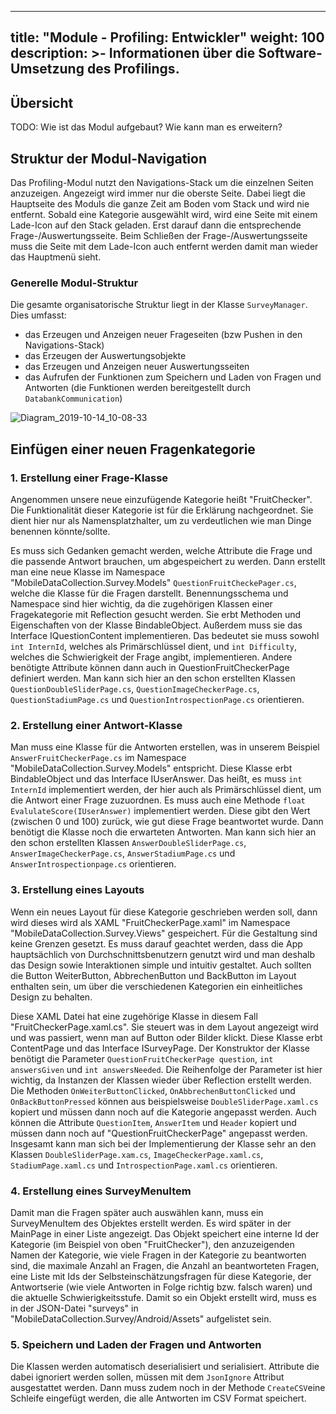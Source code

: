 
---
title: "Module - Profiling: Entwickler"
weight: 100
description: >-
     Informationen über die Software-Umsetzung des Profilings.
---

## Übersicht

TODO: Wie ist das Modul aufgebaut? Wie kann man es erweitern?

## Struktur der Modul-Navigation

Das Profiling-Modul nutzt den Navigations-Stack um die einzelnen Seiten anzuzeigen. Angezeigt wird immer nur die oberste Seite. Dabei liegt die Hauptseite des Moduls die ganze Zeit am Boden vom Stack und wird nie entfernt. Sobald eine Kategorie ausgewählt wird, wird eine Seite mit einem Lade-Icon auf den Stack geladen. Erst darauf dann die entsprechende Frage-/Auswertungsseite. Beim Schließen der Frage-/Auswertungsseite muss die Seite mit dem Lade-Icon auch entfernt werden damit man wieder das Hauptmenü sieht.

### Generelle Modul-Struktur

Die gesamte organisatorische Struktur liegt in der Klasse `SurveyManager`. Dies umfasst:
- das Erzeugen und Anzeigen neuer Frageseiten (bzw Pushen in den Navigations-Stack)
- das Erzeugen der Auswertungsobjekte
- das Erzeugen und Anzeigen neuer Auswertungsseiten
- das Aufrufen der Funktionen zum Speichern und Laden von Fragen und Antworten (die Funktionen werden bereitgestellt durch `DatabankCommunication`)

![Diagram_2019-10-14_10-08-33](uploads/7fe769beacf52a44573ecb6b03fcc0f3/Diagram_2019-10-14_10-08-33.png)


## Einfügen einer neuen Fragenkategorie

### 1. Erstellung einer Frage-Klasse

Angenommen unsere neue einzufügende Kategorie heißt "FruitChecker". Die Funktionalität dieser Kategorie ist für die Erklärung nachgeordnet. Sie dient hier nur als Namensplatzhalter, um zu verdeutlichen wie man Dinge benennen könnte/sollte.

Es muss sich Gedanken gemacht werden, welche Attribute die Frage und die passende Antwort brauchen, um abgespeichert zu werden. Dann erstellt man eine neue Klasse im Namespace "MobileDataCollection.Survey.Models" `QuestionFruitCheckePager.cs`, welche die Klasse für die Fragen darstellt. Benennungsschema und Namespace sind hier wichtig, da die zugehörigen Klassen einer Fragekategorie mit Reflection gesucht werden. Sie erbt Methoden und Eigenschaften von der Klasse BindableObject. Außerdem muss sie das Interface IQuestionContent implementieren. Das bedeutet sie muss sowohl `int InternId`, welches als Primärschlüssel dient, und `int Difficulty`, welches die Schwierigkeit der Frage angibt, implementieren. Andere benötigte Attribute können dann auch in QuestionFruitCheckerPage definiert werden. Man kann sich hier an den schon erstellten Klassen `QuestionDoubleSliderPage.cs`, `QuestionImageCheckerPage.cs`, `QuestionStadiumPage.cs` und `QuestionIntrospectionPage.cs` orientieren.

### 2. Erstellung einer Antwort-Klasse

Man muss eine Klasse für die Antworten erstellen, was in unserem Beispiel `AnswerFruitCheckerPage.cs` im Namespace "MobileDataCollection.Survey.Models" entspricht. Diese Klasse erbt BindableObject und das Interface IUserAnswer. Das heißt, es muss `int InternId` implementiert werden, der hier auch als Primärschlüssel dient, um die Antwort einer Frage zuzuordnen. Es muss auch eine Methode `float EvalulateScore(IUserAnswer)` implementiert werden. Diese gibt den Wert (zwischen 0 und 100) zurück, wie gut diese Frage beantwortet wurde. Dann benötigt die Klasse noch die erwarteten Antworten. Man kann sich hier an den schon erstellten Klassen `AnswerDoubleSliderPage.cs`, `AnswerImageCheckerPage.cs`, `AnswerStadiumPage.cs` und `AnswerIntrospectionpage.cs` orientieren.

### 3. Erstellung eines Layouts

Wenn ein neues Layout für diese Kategorie geschrieben werden soll, dann wird dieses wird als XAML "FruitCheckerPage.xaml" im Namespace "MobileDataCollection.Survey.Views" gespeichert. Für die Gestaltung sind keine Grenzen gesetzt. Es muss darauf geachtet werden, dass die App hauptsächlich von Durchschnittsbenutzern genutzt wird und man deshalb das Design sowie Interaktionen simple und intuitiv gestaltet.
Auch sollten die Button WeiterButton, AbbrechenButton und BackButton im Layout enthalten sein, um über die verschiedenen Kategorien ein einheitliches Design zu behalten.

Diese XAML Datei hat eine zugehörige Klasse in diesem Fall "FruitCheckerPage.xaml.cs". Sie steuert was in dem Layout angezeigt wird und was passiert, wenn man auf Button oder Bilder klickt. Diese Klasse erbt ContentPage und das Interface ISurveyPage.
Der Konstruktor der Klasse benötigt die Parameter `QuestionFruitCheckerPage question`, `int answersGiven` und `int answersNeeded`. Die Reihenfolge der Parameter ist hier wichtig, da Instanzen der Klassen wieder über Reflection erstellt werden. Die Methoden `OnWeiterButtonClicked`, `OnAbbrechenButtonClicked` und `OnBackButtonPressed` können aus beispielsweise `DoubleSliderPage.xaml.cs` kopiert und müssen dann noch auf die Kategorie angepasst werden. Auch können die Attribute `QuestionItem`, `AnswerItem` und `Header` kopiert und müssen dann noch auf "QuestionFruitCheckerPage" angepasst werden. Insgesamt kann man sich bei der Implementierung der Klasse sehr an den Klassen `DoubleSliderPage.xam.cs`, `ImageCheckerPage.xaml.cs`, `StadiumPage.xaml.cs` und `IntrospectionPage.xaml.cs` orientieren.

### 4. Erstellung eines SurveyMenuItem

Damit man die Fragen später auch auswählen kann, muss ein SurveyMenuItem des Objektes erstellt werden. Es wird später in der MainPage in einer Liste angezeigt. Das Objekt speichert eine interne Id der Kategorie (im Beispiel von oben "FruitChecker"), den anzuzeigenden Namen der Kategorie, wie viele Fragen in der Kategorie zu beantworten sind, die maximale Anzahl an Fragen, die Anzahl an beantworteten Fragen, eine Liste mit Ids der Selbsteinschätzungsfragen für diese Kategorie, der Antwortserie (wie viele Antworten in Folge richtig bzw. falsch waren) und die aktuelle Schwierigkeitsstufe. Damit so ein Objekt erstellt wird, muss es in der JSON-Datei "surveys" in "MobileDataCollection.Survey/Android/Assets" aufgelistet sein.

### 5. Speichern und Laden der Fragen und Antworten

Die Klassen werden automatisch deserialisiert und serialisiert. Attribute die dabei ignoriert werden sollen, müssen mit dem `JsonIgnore` Attribut ausgestattet werden. Dann muss zudem noch in der Methode `CreateCSV`eine Schleife eingefügt werden, die alle Antworten im CSV Format speichert.